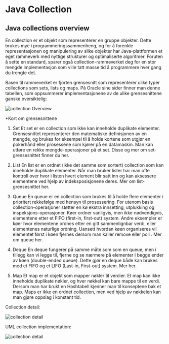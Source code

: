 Java Collection
=
Java collections overview
-
En collection er et objekt som representerer en gruppe objekter. Dette brukes mye i programmeringssammenheng, og for å forenkle representasjonen og manipulering av slike objekter har Java-plattformen et eget rammeverk med nyttige strukturer og optimaliserte algoritmer. Foruten å sette en standard, sparer også collection-rammeverket deg for en stor mengde implementasjon som ville tatt masse tid å programmere hver gang du trengte det.

Basen til rammeverket er fjorten grensesnitt som representerer ulike typer collections som sets, lists og maps.
På Oracle sine sider finner man denne tabellen, som oppsummerer implementasjonene av de ulike grensesnittene ganske oversiktelig:

![collection Overview](http://junjunguo.github.io/image/java/collectionsoverview.jpg)

*Kort om grensesnittene
1. Set
Et set er en collection som ikke kan inneholde duplikate elementer. Grensesnittet representerer den matematiske definisjonen av en mengde, og brukes for eksempel til å holde kortene som utgjør en pokerhånd eller prosessene som kjører på en datamaskin. Man kan utføre en rekke mengde-operasjoner på et set. Disse og mer om set-grensesnittet finner du her.

2. List
En list er en ordnet (ikke det samme som sortert) collection som kan inneholde duplikate elementer. Når man bruker lister har man ofte kontroll over hvor i listen hvert element blir satt inn og kan aksessere elementene ved hjelp av indeksposisjonene deres. Mer om list-grensesnittet her.

3. Queue
En queue er en collection som brukes til å holde flere elementer i prioritert rekkefølge med hensyn til prosessering. For utenom basis collection-operasjoner støtter en kø ekstra innsetting, utplukking og inspeksjons-operasjoner.
Køer ordner vanligvis, men ikke nødvendigvis, elementene etter et FIFO (first-in, first-out) system. Andre eksempler er køer hvor elementene ordnes etter en gitt sammenlignbar verdi, eller elementenes naturlige ordning.
Uansett hvordan køen organiseres vil elementet først i køen fjernes dersom man kaller remove eller poll . Mer om queue her.

4. Deque
En deque fungerer på samme måte som som en queue, men i tillegg kan vi legge til, fjerne og se nærmere på elementer i begge ender av køen (double-ended queue). Dette gjør en deque både kan brukes med et FIFO og et LIFO (Last-in, First-out) system. Mer her.

5. Map
Et map er et objekt som mapper nøkler til verdier. Et map kan ikke inneholde duplikate nøkler, og hver nøkkel kan bare mappe til en verdi. Dersom man har brukt en Hashtabell kjenner man til konseptene bak et map.
Maps er ikke en ordnet collection, men ved hjelp av nøkkelen kan man gjøre oppslag i konstant tid.


Collection detail:

![collection detail](http://junjunguo.github.io/image/java/Collections-detail.png)


UML collection implementation:


![collection detail](http://junjunguo.github.io/image/java/collection_implementation.jpg)
